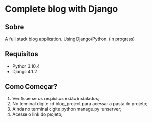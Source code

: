 # Complete blog with Django

## Sobre
 A full stack blog application. Using Django/Python. (in progress)
 
 ## Requisitos
 
- Python 3.10.4
- Django 4.1.2

## Como Começar?

1. Verifique se os requisitos estão instalados;
2. No terminal digite cd blog_project para acessar a pasta do projeto;
3. Ainda no terminal digite python manage.py runserver;
4. Acesse o link do projeto;
